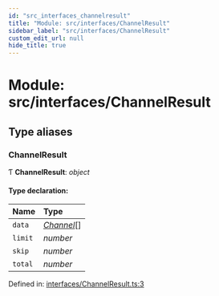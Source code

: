 ```yaml
---
id: "src_interfaces_channelresult"
title: "Module: src/interfaces/ChannelResult"
sidebar_label: "src/interfaces/ChannelResult"
custom_edit_url: null
hide_title: true
---
```


# Module: src/interfaces/ChannelResult

## Type aliases

### ChannelResult

Ƭ **ChannelResult**: *object*

#### Type declaration:

Name | Type |
:------ | :------ |
`data` | [*Channel*](src_interfaces_channel.md#channel)[] |
`limit` | *number* |
`skip` | *number* |
`total` | *number* |

Defined in: [interfaces/ChannelResult.ts:3](https://github.com/xr3ngine/xr3ngine/blob/77d12cea0/packages/common/src/interfaces/ChannelResult.ts#L3)
